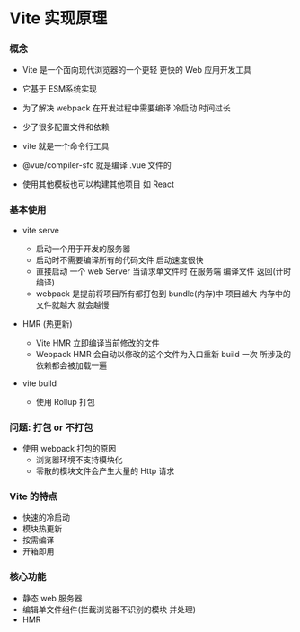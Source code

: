 # Vite 实现原理

### 概念
- Vite 是一个面向现代浏览器的一个更轻 更快的 Web 应用开发工具
- 它基于 ESM系统实现
- 为了解决 webpack 在开发过程中需要编译 冷启动 时间过长
- 少了很多配置文件和依赖

- vite 就是一个命令行工具
- @vue/compiler-sfc 就是编译 .vue 文件的
- 使用其他模板也可以构建其他项目  如 React

### 基本使用
- vite serve
    - 启动一个用于开发的服务器
    - 启动时不需要编译所有的代码文件 启动速度很快
    - 直接启动 一个 web Server 当请求单文件时 在服务端 编译文件 返回(计时编译)
    - webpack 是提前将项目所有都打包到 bundle(内存)中 项目越大 内存中的文件就越大 就会越慢
- HMR (热更新)
    - Vite HMR 立即编译当前修改的文件
    - Webpack HMR 会自动以修改的这个文件为入口重新 build 一次 所涉及的依赖都会被加载一遍

- vite build
    - 使用 Rollup 打包

### 问题: 打包 or 不打包
- 使用 webpack 打包的原因
    - 浏览器环境不支持模块化
    - 零散的模块文件会产生大量的 Http 请求

### Vite 的特点
- 快速的冷启动
- 模块热更新
- 按需编译
- 开箱即用

### 核心功能
- 静态 web 服务器
- 编辑单文件组件(拦截浏览器不识别的模块 并处理)
- HMR






